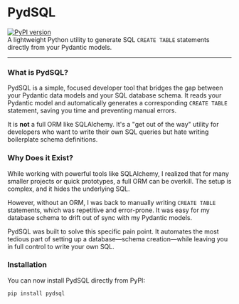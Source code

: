 # PydSQL

[![PyPI version](https://badge.fury.io/py/pydsql.svg)](https://badge.fury.io/py/pydsql)  
A lightweight Python utility to generate SQL `CREATE TABLE` statements directly from your Pydantic models.

---

### What is PydSQL?

PydSQL is a simple, focused developer tool that bridges the gap between your Pydantic data models and your SQL database schema. It reads your Pydantic model and automatically generates a corresponding `CREATE TABLE` statement, saving you time and preventing manual errors.

It is **not** a full ORM like SQLAlchemy. It's a "get out of the way" utility for developers who want to write their own SQL queries but hate writing boilerplate schema definitions.

### Why Does it Exist?

While working with powerful tools like SQLAlchemy, I realized that for many smaller projects or quick prototypes, a full ORM can be overkill. The setup is complex, and it hides the underlying SQL.

However, without an ORM, I was back to manually writing `CREATE TABLE` statements, which was repetitive and error-prone. It was easy for my database schema to drift out of sync with my Pydantic models.

PydSQL was built to solve this specific pain point. It automates the most tedious part of setting up a database—schema creation—while leaving you in full control to write your own SQL.

### Installation

You can now install PydSQL directly from PyPI:

```bash
pip install pydsql

